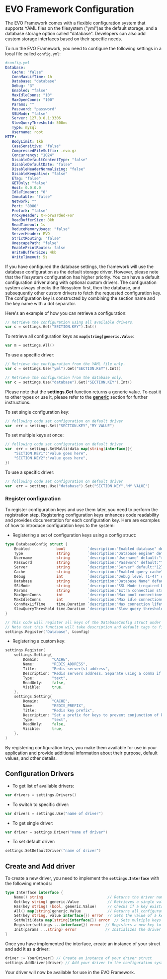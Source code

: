 # EVO Framework Configuration

The EVO Framework comes with a flexible configuration system that supports YAML files on the filesystem ("yml")as the default storage, and a database storage option called "database". Developers can also add custom storage interfaces based on their specific needs.

To run the EVO Framework, you need to configure the following settings in a local file called `config.yml`:

```yaml
#config.yml
Database:
   Cache: "false"
   ConnMaxLifTime: 1h
   Database: "database"
   Debug: "3"
   Enabled: "false"
   MaxIdleConns: "10"
   MaxOpenConns: "100"
   Params: ""
   Password: "password"
   SSLMode: "false"
   Server: 127.0.0.1:3306
   SlowQueryThreshold: 500ms
   Type: mysql
   Username: root
HTTP:
   BodyLimit: 1kb
   CaseSensitive: "false"
   CompressedFileSuffix: .evo.gz
   Concurrency: "1024"
   DisableDefaultContentType: "false"
   DisableDefaultDate: "false"
   DisableHeaderNormalizing: "false"
   DisableKeepalive: "false"
   ETag: "false"
   GETOnly: "false"
   Host: 0.0.0.0
   IdleTimeout: "0"
   Immutable: "false"
   Network: ""
   Port: "8080"
   Prefork: "false"
   ProxyHeader: X-Forwarded-For
   ReadBufferSize: 8kb
   ReadTimeout: 1s
   ReduceMemoryUsage: "false"
   ServerHeader: EVO
   StrictRouting: "false"
   UnescapePath: "false"
   EnablePrintRoutes: false
   WriteBufferSize: 4kb
   WriteTimeout: 5s
```

If you have configured the database settings, the framework will use the database configuration as the default storage driver. However, please note that the filesystem configuration has higher priority. You can have a default configuration driver along with optional custom drivers. The configuration system always checks the filesystem first, then the database, and subsequently other custom drivers to fetch the requested configuration key. The configuration key is constructed by combining the section name and the key name with a dot separator.

Here's an example of how you can retrieve a configuration:
```go 
// Retrieve the configuration using all available drivers.
var c = settings.Get("SECTION.KEY").Int()
```

To retrieve all configuration keys as **`map[string]generic.Value`**:
```go
var m = settings.All()
```

To use a specific driver:
```go 
// Retrieve the configuration from the YAML file only.
var c = settings.Use("yml").Get("SECTION.KEY").Int()

// Retrieve the configuration from the database only.
var c = settings.Use("database").Get("SECTION.KEY").Int()

```

Please note that the **settings.Get** function returns a generic value. To cast it to other types or use it, please refer to the **[generic](generic.md)** section for further instructions.


To set single configuration key:
```go
// following code set configuration on default driver
var  err = settings.Set("SECTION.KEY","MY VALUE")
```

To set multiple keys at once:
```go
// following code set configuration on default driver
var  err = settings.SetMulti(data map[string]interface{}{
	"SECTION.KEY1":"value goes here",
	"SECTION.KEY2":"value goes here",
})
```

To use a specific driver:
```go
// following code set configuration on default driver
var  err = settings.Use("database").Set("SECTION.KEY","MY VALUE")
```

### Register configuration
To register configuration keys and use them later, you need to perform the registration step. Registering configuration keys enhances code readability and provides documentation for each configuration key. Here are examples of how to introduce configuration keys to the system:

- Registering a set of configuration keys using a config struct:
```go
type DatabaseConfig struct {
	Enabled            bool          `description:"Enabled database" default:"false" json:"enabled" yaml:"enabled"`
	Type               string        `description:"Database engine" default:"sqlite" json:"type" yaml:"type"`
	Username           string        `description:"Username" default:"root" json:"username" yaml:"username"`
	Password           string        `description:"Password" default:"" json:"password" yaml:"password"`
	Server             string        `description:"Server" default:"127.0.0.1:3306" json:"server" yaml:"server"`
	Cache              string        `description:"Enabled query cache" default:"false" json:"cache" yaml:"cache"`
	Debug              int           `description:"Debug level (1-4)" default:"3" params:"{\"min\":1,\"max\":4}" json:"debug" yaml:"debug"`
	Database           string        `description:"Database Name" default:"" json:"database" yaml:"database"`
	SSLMode            string        `description:"SSL Mode (required by some DBMS)" default:"false" json:"ssl-mode" yaml:"ssl-mode"`
	Params             string        `description:"Extra connection string parameters" default:"" json:"params" yaml:"params"`
	MaxOpenConns       int           `description:"Max pool connections" default:"100" json:"max-open-connections" yaml:"max-open-connections"`
	MaxIdleConns       int           `description:"Max idle connections in pool" default:"10" json:"max-idle-connections" yaml:"max-idle-connections"`
	ConnMaxLifTime     time.Duration `description:"Max connection lifetime" default:"1h" json:"connection-max-lifetime" yaml:"connection-max-lifetime"`
	SlowQueryThreshold time.Duration `description:"Slow query threshold" default:"500ms" json:"slow_query_threshold" yaml:"slow-query-threshold"`
}

// This code will register all keys of the DatabaseConfig struct under the Database section
// Note that this function will take description and default tags to fill the Value and Description attributes of correspondence settings.Setting struct
settings.Register("Database", &config)
```

- Registering a custom key:
```go
settings.Register(
	settings.Setting{
		Domain:      "CACHE",
		Name:        "REDIS_ADDRESS",
		Title:       "Redis server(s) address",
		Description: "Redis servers address. Separate using a comma if cluster.",
		Type:        "text",
		ReadOnly:    false,
		Visible:     true,
	},
	settings.Setting{
		Domain:      "CACHE",
		Name:        "REDIS_PREFIX",
		Title:       "Redis key prefix",
		Description: "Set a prefix for keys to prevent conjunction of keys in case of multiple applications running on the same instance of Redis",
		Type:        "text",
		ReadOnly:    false,
		Visible:     true,
	},
)
```
By registering configuration keys, you make them available for use in your application and provide additional information about their purpose, default values, and other details.


## Configuration Drivers

- To get list of available drivers:
```go
var drivers = settings.Drivers()
```

- To switch to specific driver:
```go
var drivers = settings.Use("name of driver")
```


- To get single driver:
```go
var driver = settings.Driver("name of driver")
```

- To set default driver:
```go
settings.SetDefaultDriver("name of driver")
```

## Create and Add driver
To create a new driver, you need to implement the **`settings.Interface`** with the following methods:

```go
type Interface interface {
    Name() string                             // Returns the driver name
    Get(key string) generic.Value             // Retrieves a single value
    Has(key string) (bool, generic.Value)     // Checks if a key exists
    All() map[string]generic.Value            // Returns all configuration values
    Set(key string, value interface{}) error  // Sets the value of a key
    SetMulti(data map[string]interface{}) error  // Sets multiple keys at once
    Register(settings ...interface{}) error  // Registers a new key to be used in the future
    Init(params ...string) error             // Initializes the driver (called during application initialization)
}
```

Once you have implemented the interface, create an instance of your struct and add it as a driver:
```go
driver := YourDriver{} // Create an instance of your driver struct
settings.AddDriver(driver) // Add your driver to the configuration system
```

Your driver will now be available for use in the EVO Framework.